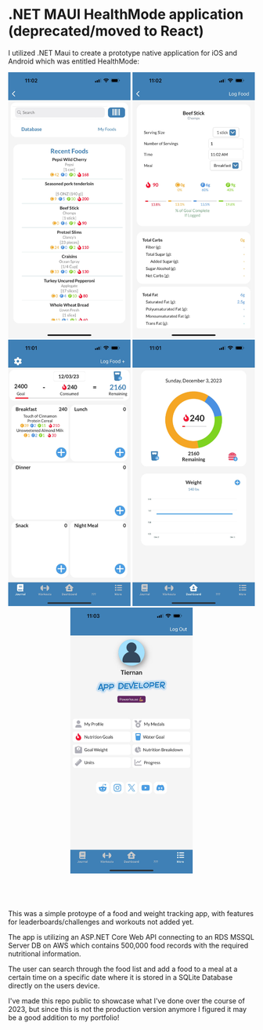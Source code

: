 # .NET MAUI HealthMode application (deprecated/moved to React)

I utilized .NET Maui to create a prototype native application for iOS and Android which was entitled HealthMode:

<p align="center">
    <img src="hm2.jpg" alt="Food Search" width="250" /> 
    <img src="hm3.jpg" alt="Food Add" width="250" /> 
    <img src="hm5.jpg" alt="Food Journal" width="250" /> 
   <img src="hm1.jpg" alt="Dashboard" width="250" /> 
    <img src="hm4.jpg" alt="Profile" width="250" />
</p>

#
<br />

This was a simple protoype of a food and weight tracking app, with features for leaderboards/challenges and workouts not added yet.

The app is utilizing an ASP.NET Core Web API connecting to an RDS MSSQL Server DB on AWS which contains 500,000 food records with the required nutritional information.

The user can search through the food list and add a food to a meal at a certain time on a specific date where it is stored in a SQLite Database directly on the users device.

I've made this repo public to showcase what I've done over the course of 2023, but since this is not the production version anymore I figured it may be a good addition to my portfolio!

